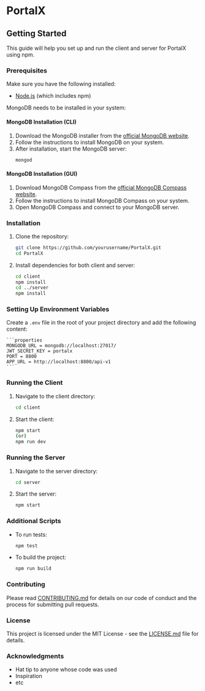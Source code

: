# PortalX

## Getting Started

This guide will help you set up and run the client and server for PortalX using npm.

### Prerequisites

Make sure you have the following installed:
- [Node.js](https://nodejs.org/) (which includes npm)

MongoDB needs to be installed in your system:

#### MongoDB Installation (CLI)

1. Download the MongoDB installer from the [official MongoDB website](https://www.mongodb.com/try/download/community).
2. Follow the instructions to install MongoDB on your system.
3. After installation, start the MongoDB server:
    ```sh
    mongod
    ```

#### MongoDB Installation (GUI)

1. Download MongoDB Compass from the [official MongoDB Compass website](https://www.mongodb.com/try/download/compass).
2. Follow the instructions to install MongoDB Compass on your system.
3. Open MongoDB Compass and connect to your MongoDB server.

### Installation

1. Clone the repository:
    ```sh
    git clone https://github.com/yourusername/PortalX.git
    cd PortalX
    ```

2. Install dependencies for both client and server:
    ```sh
    cd client
    npm install
    cd ../server
    npm install
    ```

### Setting Up Environment Variables

Create a `.env` file in the root of your project directory and add the following content:

    ```properties
    MONGODB_URL = mongodb://localhost:27017/
    JWT_SECRET_KEY = portalx
    PORT = 8800
    APP_URL = http://localhost:8800/api-v1
    ```

### Running the Client

1. Navigate to the client directory:
    ```sh
    cd client
    ```

2. Start the client:
    ```sh
    npm start
    (or)
    npm run dev
    ```

### Running the Server

1. Navigate to the server directory:
    ```sh
    cd server
    ```

2. Start the server:
    ```sh
    npm start
    ```

### Additional Scripts

- To run tests:
    ```sh
    npm test
    ```

- To build the project:
    ```sh
    npm run build
    ```

### Contributing

Please read [CONTRIBUTING.md](CONTRIBUTING.md) for details on our code of conduct and the process for submitting pull requests.

### License

This project is licensed under the MIT License - see the [LICENSE.md](LICENSE.md) file for details.

### Acknowledgments

- Hat tip to anyone whose code was used
- Inspiration
- etc